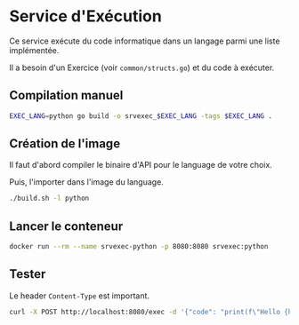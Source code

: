# Service d'Exécution

Ce service exécute du code informatique dans un langage parmi une liste implémentée.

Il a besoin d'un Exercice (voir `common/structs.go`) et du code à exécuter.

## Compilation manuel

```bash
EXEC_LANG=python go build -o srvexec_$EXEC_LANG -tags $EXEC_LANG .
```

## Création de l'image

Il faut d'abord compiler le binaire d'API pour le language de votre choix.

Puis, l'importer dans l'image du language.

```bash
./build.sh -l python
```

## Lancer le conteneur

```bash
docker run --rm --name srvexec-python -p 8080:8080 srvexec:python
```

## Tester

Le header `Content-Type` est important.

```bash
curl -X POST http://localhost:8080/exec -d '{"code": "print(f\"Hello {hex(3735928559)[2:]}, e^3={math.exp(3)}\")", "context": "import math"}' -H 'Content-Type: application/json' -s
```

